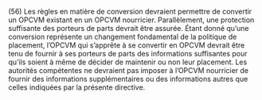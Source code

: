 (56) Les règles en matière de conversion devraient permettre de convertir un OPCVM existant en un OPCVM nourricier. Parallèlement, une protection suffisante des porteurs de parts devrait être assurée. Étant donné qu’une conversion représente un changement fondamental de la politique de placement, l’OPCVM qui s’apprête à se convertir en OPCVM devrait être tenu de fournir à ses porteurs de parts des informations suffisantes pour qu’ils soient à même de décider de maintenir ou non leur placement. Les autorités compétentes ne devraient pas imposer à l’OPCVM nourricier de fournir des informations supplémentaires ou des informations autres que celles indiquées par la présente directive.